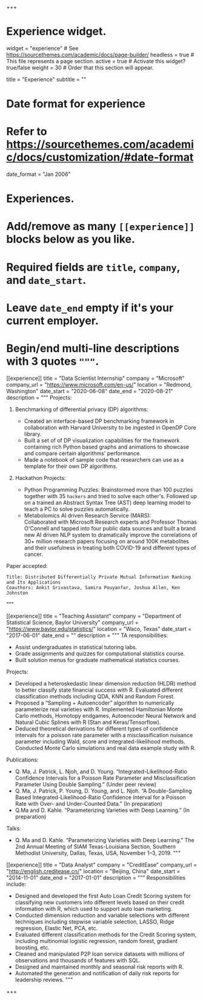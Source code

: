 +++
# Experience widget.
widget = "experience"  # See https://sourcethemes.com/academic/docs/page-builder/
headless = true  # This file represents a page section.
active = true  # Activate this widget? true/false
weight = 30  # Order that this section will appear.

title = "Experience"
subtitle = ""

# Date format for experience
#   Refer to https://sourcethemes.com/academic/docs/customization/#date-format
date_format = "Jan 2006"

# Experiences.
#   Add/remove as many `[[experience]]` blocks below as you like.
#   Required fields are `title`, `company`, and `date_start`.
#   Leave `date_end` empty if it's your current employer.
#   Begin/end multi-line descriptions with 3 quotes `"""`.
[[experience]]
  title = "Data Scientist Internship"
  company = "Microsoft"
  company_url = "https://www.microsoft.com/en-us/"
  location = "Redmond, Washington"
  date_start = "2020-06-08"
  date_end = "2020-08-21"
  description = """
  Projects:

   1. Benchmarking of differential privacy (DP) algorithms:
      * Created an interface-based DP benchmarking framework in collaboration with Harvard University to be ingested in OpenDP Core library.
      * Built a set of of DP visualization capabilities for the framework containing rich Python based graphs and animations to showcase and compare certain algorithms' performance.
      * Made a notebook of sample code that researchers can use as a template for their own DP algorithms.

   2. Hackathon Projects:
      * Python Programming Puzzles:
        Brainstormed more than 100 puzzles together with 35 `hackers` and tried to solve each other's.
        Followed up on a trained an Abstract Syntax Tree (AST) deep learning model to teach a PC to solve puzzles automatically.
      * Metabolomics AI driven Research Service (MARS):       
        Collaborated with Microsoft Research experts and Professor Thomas O'Connell and tapped into four public data sources and built a brand new AI driven NLP system to dramatically improve the correlations of 30+ million research papers focusing on around 100K metabolites and their usefulness in treating both COVID-19 and different types of cancer.


  Paper accepted:

    Title: Distributed Differentially Private Mutual Information Ranking and Its Applications
    Coauthors: Ankit Srivastava, Samira Pouyanfar, Joshua Allen, Ken Johnston
  """

[[experience]]
  title = "Teaching Assistant"
  company = "Department of Statistical Science, Baylor University"
  company_url = "https://www.baylor.edu/statistics/"
  location = "Waco, Texas"
  date_start = "2017-06-01"
  date_end = ""
  description = """
  TA responsibilities:
  
  * Assist undergraduates in statistical tutoring labs.
  * Grade assignments and quizzes for computational statistics course.
  * Built solution menus for graduate mathematical statistics courses.
  
  Projects:
  * Developed a heteroskedastic linear dimension reduction (HLDR) method to better classify state financial success with R. Evaluated different classification methods including QDA, KNN and Random Forest.
  * Proposed a “Sampling + Autoencoder” algorithm to numerically parameterize real varieties with R. Implemented Hamiltonian Monte Carlo methods, Homotopy endgames, Autoencoder Neural Network and Natural Cubic Splines with R (Stan and Keras/Tensorflow).
  * Deduced theoretical derivations for different types of confidence intervals for a poisson rate parameter with a misclassification nuisance parameter including Wald, score and integrated-likelihood methods. Conducted Monte Carlo simulations and real data example study with R.
  
  Publications:
  * Q. Ma, J. Patrick, L. Njoh, and D. Young. “Integrated-Likelihood-Ratio Confidence Intervals for a Poisson Rate Parameter and Misclassification Parameter Using Double Sampling.” (Under peer review)
  * Q. Ma, J. Patrick, P. Young, D. Young, and L. Njoh. “A Double-Sampling Based Integrated-Likelihood-Ratio Confidence Interval for a Poisson Rate with Over- and Under-Counted Data.” (In preparation)
  * Q.Ma and D. Kahle. “Parameterizing Varieties with Deep Learning.” (In preparation)
  
  Talks:
  * Q. Ma and D. Kahle. “Parameterizing Varieties with Deep Learning.” The 2nd Annual Meeting of SIAM
Texas-Louisiana Section, Southern Methodist University, Dallas, Texas, USA, November 1–3, 2019.
  """

[[experience]]
  title = "Data Analyst"
  company = "CreditEase"
  company_url = "http://english.creditease.cn/"
  location = "Beijing, China"
  date_start = "2014-11-01"
  date_end = "2017-01-01"
  description = """
  Responsibilities include:
  
  * Designed and developed the first Auto Loan Credit Scoring system for classifying new customers into different levels based on their credit information with R, which used to support auto loan marketing.
  * Conducted dimension reduction and variable selections with different techniques including stepwise variable selection, LASSO, Ridge regression, Elastic Net, PCA, etc.
  * Evaluated different classification methods for the Credit Scoring system, including multinomial logistic regression, random forest, gradient boosting, etc.
  * Cleaned and manipulated P2P loan service datasets with millions of observations and thousands of features with SQL.
  * Designed and maintained monthly and seasonal risk reports with R.
  * Automated the generation and notification of daily risk reports for leadership reviews.
  """
  

+++
